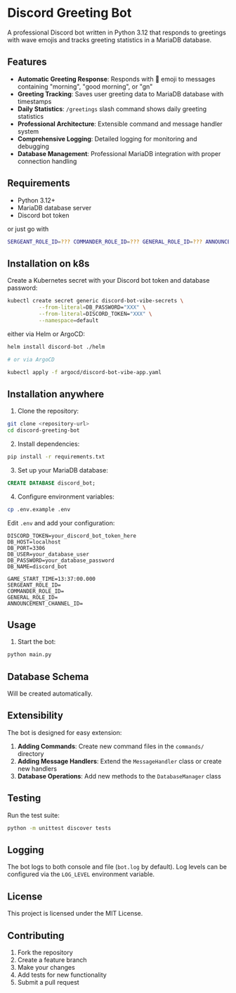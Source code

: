 # Discord Greeting Bot

A professional Discord bot written in Python 3.12 that responds to greetings with wave emojis and tracks greeting statistics in a MariaDB database.

## Features

- **Automatic Greeting Response**: Responds with 👋 emoji to messages containing "morning", "good morning", or "gn"
- **Greeting Tracking**: Saves user greeting data to MariaDB database with timestamps
- **Daily Statistics**: `/greetings` slash command shows daily greeting statistics
- **Professional Architecture**: Extensible command and message handler system
- **Comprehensive Logging**: Detailed logging for monitoring and debugging
- **Database Management**: Professional MariaDB integration with proper connection handling

## Requirements

- Python 3.12+
- MariaDB database server
- Discord bot token

or just go with

```bash
SERGEANT_ROLE_ID=??? COMMANDER_ROLE_ID=??? GENERAL_ROLE_ID=??? ANNOUNCEMENT_CHANNEL_ID=??? DISCORD_TOKEN=??? docker compose up --build
```

## Installation on k8s

Create a Kubernetes secret with your Discord bot token and database password:

```bash
kubectl create secret generic discord-bot-vibe-secrets \
          --from-literal=DB_PASSWORD="XXX" \
          --from-literal=DISCORD_TOKEN="XXX" \
          --namespace=default
```

either via Helm or ArgoCD:

```bash
helm install discord-bot ./helm

# or via ArgoCD

kubectl apply -f argocd/discord-bot-vibe-app.yaml
```

## Installation anywhere

1. Clone the repository:
```bash
git clone <repository-url>
cd discord-greeting-bot
```

2. Install dependencies:
```bash
pip install -r requirements.txt
```

3. Set up your MariaDB database:
```sql
CREATE DATABASE discord_bot;
```

4. Configure environment variables:
```bash
cp .env.example .env
```
Edit `.env` and add your configuration:
```
DISCORD_TOKEN=your_discord_bot_token_here
DB_HOST=localhost
DB_PORT=3306
DB_USER=your_database_user
DB_PASSWORD=your_database_password
DB_NAME=discord_bot

GAME_START_TIME=13:37:00.000
SERGEANT_ROLE_ID=
COMMANDER_ROLE_ID=
GENERAL_ROLE_ID=
ANNOUNCEMENT_CHANNEL_ID=
```

## Usage

1. Start the bot:
```bash
python main.py
```

## Database Schema

Will be created automatically.

## Extensibility

The bot is designed for easy extension:

1. **Adding Commands**: Create new command files in the `commands/` directory
2. **Adding Message Handlers**: Extend the `MessageHandler` class or create new handlers
3. **Database Operations**: Add new methods to the `DatabaseManager` class

## Testing

Run the test suite:
```bash
python -m unittest discover tests
```

## Logging

The bot logs to both console and file (`bot.log` by default). Log levels can be configured via the `LOG_LEVEL` environment variable.

## License

This project is licensed under the MIT License.

## Contributing

1. Fork the repository
2. Create a feature branch
3. Make your changes
4. Add tests for new functionality
5. Submit a pull request